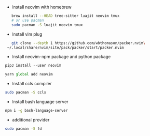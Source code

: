 - Install neovim with homebrew

```bash
   brew install --HEAD tree-sitter luajit neovim tmux
   # or use pacman
   sudo pacman -S luajit neovim tmux
```

- Install vim plug

```bash
   git clone --depth 1 https://github.com/wbthomason/packer.nvim\
 ~/.local/share/nvim/site/pack/packer/start/packer.nvim
```

- Install neovim-npm package and python package

```python
pip3 install --user neovim
```

```javascript
yarn global add neovim
```

- Install ccls compiler

```bash
sudo pacman -S ccls
```

- Install bash language server

```bash
npm i -g bash-language-server
```

- additional provider

```bash
sudo pacman -S fd
```
